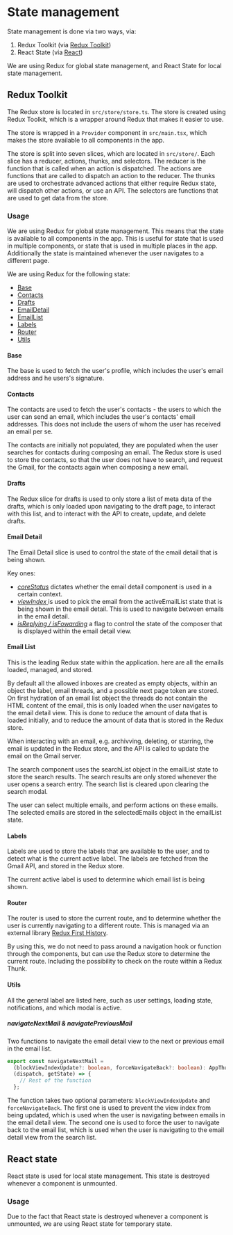 # State management

State management is done via two ways, via:

1. Redux Toolkit (via [Redux Toolkit](https://redux-toolkit.js.org/))
2. React State (via [React](https://reactjs.org/docs/hooks-state.html))

We are using Redux for global state management, and React State for local state management.

## Redux Toolkit

The Redux store is located in `src/store/store.ts`. The store is created using Redux Toolkit, which is a wrapper around Redux that makes it easier to use.

The store is wrapped in a `Provider` component in `src/main.tsx`, which makes the store available to all components in the app.

The store is split into seven slices, which are located in `src/store/`. Each slice has a reducer, actions, thunks, and selectors. The reducer is the function that is called when an action is dispatched. The actions are functions that are called to dispatch an action to the reducer. The thunks are used to orchestrate advanced actions that either require Redux state, will dispatch other actions, or use an API. The selectors are functions that are used to get data from the store.

### Usage

We are using Redux for global state management. This means that the state is available to all components in the app. This is useful for state that is used in multiple components, or state that is used in multiple places in the app. Additionally the state is maintained whenever the user navigates to a different page.

We are using Redux for the following state:

- [Base](state-management#base)
- [Contacts](state-management#contacts)
- [Drafts](state-management#drafts)
- [EmailDetail](state-management#email-detail)
- [EmailList](state-management#email-list)
- [Labels](state-management#labels)
- [Router](state-management#router)
- [Utils](state-management#utils)

#### Base

The base is used to fetch the user's profile, which includes the user's email address and he users's signature.

#### Contacts

The contacts are used to fetch the user's contacts - the users to which the user can send an email, which includes the user's contacts' email addresses. This does not include the users of whom the user has received an email per se.

The contacts are initially not populated, they are populated when the user searches for contacts during composing an email. The Redux store is used to store the contacts, so that the user does not have to search, and request the Gmail, for the contacts again when composing a new email.

#### Drafts

The Redux slice for drafts is used to only store a list of meta data of the drafts, which is only loaded upon navigating to the draft page, to interact with this list, and to interact with the API to create, update, and delete drafts.

#### Email Detail

The Email Detail slice is used to control the state of the email detail that is being shown.

Key ones:

- [_coreStatus_](email-detail#core-status) dictates whether the email detail component is used in a certain context.
- [_viewIndex_ ](email-detail#actions-on-mount) is used to pick the email from the activeEmailList state that is being shown in the email detail. This is used to navigate between emails in the email detail.
- [_isReplying / isFowarding_](email-detail#isfocusedisreplying) a flag to control the state of the composer that is displayed within the email detail view.

#### Email List

This is the leading Redux state within the application. here are all the emails loaded, managed, and stored.

By default all the allowed inboxes are created as empty objects, within an object the label, email threads, and a possible next page token are stored.
On first hydration of an email list object the threads do not contain the HTML content of the email, this is only loaded when the user navigates to the email detail view. This is done to reduce the amount of data that is loaded initially, and to reduce the amount of data that is stored in the Redux store.

When interacting with an email, e.g. archivving, deleting, or starring, the email is updated in the Redux store, and the API is called to update the email on the Gmail server.

The search component uses the searchList object in the emailList state to store the search results. The search results are only stored whenever the user opens a search entry. The search list is cleared upon clearing the search modal.

The user can select multiple emails, and perform actions on these emails. The selected emails are stored in the selectedEmails object in the emailList state.

#### Labels

Labels are used to store the labels that are available to the user, and to detect what is the current active label. The labels are fetched from the Gmail API, and stored in the Redux store.

The current active label is used to determine which email list is being shown.

#### Router

The router is used to store the current route, and to determine whether the user is currently navigating to a different route. This is managed via an external library [Redux First History](https://www.npmjs.com/package/redux-first-history).

By using this, we do not need to pass around a navigation hook or function through the components, but can use the Redux store to determine the current route. Including the possibility to check on the route within a Redux Thunk.

#### Utils

All the general label are listed here, such as user settings, loading state, notifications, and which modal is active.

##### navigateNextMail & navigatePreviousMail

Two functions to navigate the email detail view to the next or previous email in the email list.

```ts
export const navigateNextMail =
  (blockViewIndexUpdate?: boolean, forceNavigateBack?: boolean): AppThunk =>
  (dispatch, getState) => {
    // Rest of the function
  };
```

The function takes two optional parameters:
`blockViewIndexUpdate` and `forceNavigateBack`. The first one is used to prevent the view index from being updated, which is used when the user is navigating between emails in the email detail view. The second one is used to force the user to navigate back to the email list, which is used when the user is navigating to the email detail view from the search list.

## React state

React state is used for local state management. This state is destroyed whenever a component is unmounted.

### Usage

Due to the fact that React state is destroyed whenever a component is unmounted, we are using React state for temporary state.

